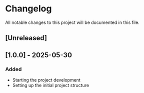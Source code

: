 # Changelog

All notable changes to this project will be documented in this file.

## [Unreleased]


## [1.0.0] - 2025-05-30
### Added
- Starting the project development
- Setting up the initial project structure
